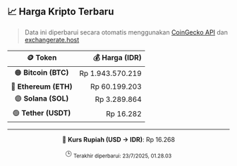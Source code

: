 

<!-- HARGA_KRIPTO -->
## 📈 Harga Kripto Terbaru

> Data ini diperbarui secara otomatis menggunakan [CoinGecko API](https://www.coingecko.com/) dan [exchangerate.host](https://exchangerate.host/)

<div align="center">

| 🪙 Token | 💰 Harga (IDR) |
|:------:|---------------:|
| 🟠 **Bitcoin (BTC)**   | Rp 1.943.570.219 |
| 🔵 **Ethereum (ETH)**  | Rp 60.199.203 |
| 🟣 **Solana (SOL)**    | Rp 3.289.864 |
| 🟢 **Tether (USDT)**   | Rp 16.282 |

---

💱 **Kurs Rupiah (USD → IDR)**: Rp 16.268

🕒 <sub>Terakhir diperbarui: 23/7/2025, 01.28.03</sub>

</div>
<!-- /HARGA_KRIPTO -->